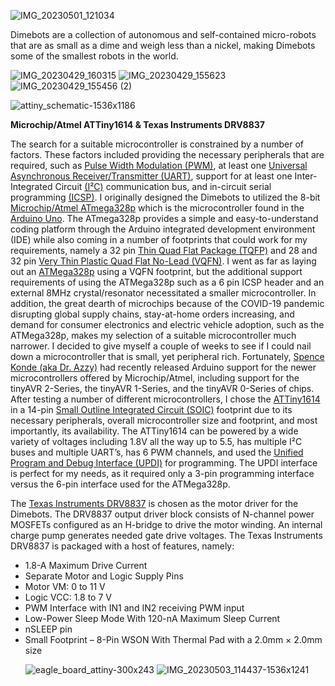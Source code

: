 
![IMG_20230501_121034](https://github.com/dimebots/dimebots/assets/139924965/8d8c6747-6d2d-4196-b067-b591959a2c15)

Dimebots are a collection of autonomous and self-contained micro-robots that are as small as a dime and weigh less than a nickel, making Dimebots some of the smallest robots in the world. 

![IMG_20230429_160315](https://github.com/dimebots/dimebots/assets/139924965/ea043635-1a79-446b-b299-f12e75829b2a)
![IMG_20230429_155623](https://github.com/dimebots/dimebots/assets/139924965/6b5892ba-6ebe-4dd0-a2ab-0156e3d4bcc4)
![IMG_20230429_155456 (2)](https://github.com/dimebots/dimebots/assets/139924965/1aacc8e3-4221-4821-8f1b-4198305bee7e)

![attiny_schematic-1536x1186](https://github.com/dimebots/dimebots/assets/139924965/53d4eef8-3d9a-4388-a16e-5a4042691691)


			
<p><strong>Microchip/Atmel ATTiny1614 &amp; Texas Instruments DRV8837</strong></p>



<p>The search for a suitable microcontroller is constrained by a number 
of factors. These factors included providing the necessary peripherals 
that are required, such as <a href="https://en.wikipedia.org/wiki/Pulse-width_modulation" target="_blank" rel="noreferrer noopener">Pulse Width Modulation (PWM)</a>, at least one <a href="https://en.wikipedia.org/wiki/Universal_asynchronous_receiver-transmitter" target="_blank" rel="noreferrer noopener">Universal Asynchronous Receiver/Transmitter (UART)</a>, support for at least one Inter-Integrated Circuit <a href="https://en.wikipedia.org/wiki/I%C2%B2C" target="_blank" rel="noreferrer noopener">(I²C)</a> communication bus, and in-circuit serial programming <a href="https://ww1.microchip.com/downloads/en/DeviceDoc/30277d.pdf" target="_blank" rel="noreferrer noopener">(ICSP)</a>. I originally designed the Dimebots to utilized the 8-bit <a href="https://www.microchip.com/en-us/product/ATmega328P" target="_blank" rel="noreferrer noopener">Microchip/Atmel ATmega328p</a> which is the microcontroller found in the <a href="https://www.arduino.cc/" target="_blank" rel="noreferrer noopener">Arduino Uno</a>.
 The ATmega328p provides a simple and easy-to-understand coding platform
 through the Arduino integrated development environment (IDE) while also
 coming in a number of footprints that could work for my requirements, 
namely a 32 pin <a href="https://en.wikipedia.org/wiki/Quad_flat_package" target="_blank" rel="noreferrer noopener">Thin Quad Flat Package (TQFP)</a> and 28 and 32 pin <a href="https://en.wikipedia.org/wiki/Flat_no-leads_package" target="_blank" rel="noreferrer noopener">Very Thin Plastic Quad Flat No-Lead (VQFN)</a>. I went as far as laying out an <a href="https://www.microchip.com/en-us/product/ATmega328P" target="_blank" rel="noreferrer noopener">ATMega328p</a>
 using a VQFN footprint, but the additional support requirements of 
using the ATMega328p such as a 6 pin ICSP header and an external 8MHz 
crystal/resonator necessitated a smaller microcontroller. In addition, 
the great dearth of microchips because of the COVID-19 pandemic 
disrupting global supply chains, stay-at-home orders increasing, and 
demand for consumer electronics and electric vehicle adoption, such as 
the ATMega328p, makes my selection of a suitable microcontroller much 
narrower. I decided to give myself a couple of weeks to see if I could 
nail down a microcontroller that is small, yet peripheral rich. 
Fortunately, <a href="https://github.com/SpenceKonde/megaTinyCore" target="_blank" rel="noreferrer noopener">Spence Konde (aka Dr. Azzy)</a>
 had recently released Arduino support for the newer microcontrollers 
offered by Microchip/Atmel, including support for the tinyAVR 2-Series, 
the tinyAVR 1-Series, and the tinyAVR 0-Series of chips. After testing a
 number of different microcontrollers, I chose the <a href="https://www.microchip.com/en-us/product/ATTINY1614" target="_blank" rel="noreferrer noopener">ATTiny1614</a> in a 14-pin <a href="https://en.wikipedia.org/wiki/Small_outline_integrated_circuit" target="_blank" rel="noreferrer noopener">Small Outline Integrated Circuit (SOIC)</a>
 footprint due to its necessary peripherals, overall microcontroller 
size and footprint, and most importantly, its availability. The 
ATTiny1614 can be powered by a wide variety of voltages including 1.8V 
all the way up to 5.5, has multiple I²C buses and multiple UART’s, has 6
 PWM channels, and used the <a href="https://onlinedocs.microchip.com/pr/GUID-DDB0017E-84E3-4E77-AAE9-7AC4290E5E8B-en-US-4/index.html?GUID-9B349315-2842-4189-B88C-49F4E1055D7F" target="_blank" rel="noreferrer noopener">Unified Program and Debug Interface (UPDI)</a>
 for programming. The UPDI interface is perfect for my needs, as it 
required only a 3-pin programming interface versus the 6-pin interface 
used for the ATMega328p.</p>



<p>The <a href="https://www.ti.com/product/DRV8837" target="_blank" rel="noreferrer noopener">Texas Instruments DRV8837</a>
 is chosen as the motor driver for the Dimebots. The DRV8837 output 
driver block consists of N-channel power MOSFETs configured as an 
H-bridge to drive the motor winding. An internal charge pump generates 
needed gate drive voltages. The Texas Instruments DRV8837 is packaged 
with a host of features, namely:</p>



<ul>
<li>1.8-A Maximum Drive Current</li>



<li>Separate Motor and Logic Supply Pins</li>



<li>Motor VM: 0 to 11 V</li>



<li>Logic VCC: 1.8 to 7 V</li>



<li>PWM Interface with IN1 and IN2 receiving PWM input</li>



<li>Low-Power Sleep Mode With 120-nA Maximum Sleep Current</li>



<li>nSLEEP pin</li>



<li>Small Footprint – 8-Pin WSON With Thermal Pad with a 2.0mm × 2.0mm size</li>
</u!>

![eagle_board_attiny-300x243](https://github.com/dimebots/dimebots/assets/139924965/11832263-8bc4-4e8f-9013-51b32a9bcc3d)
![IMG_20230503_114437-1536x1241](https://github.com/dimebots/dimebots/assets/139924965/a00f312b-3a2e-45e7-b119-306d8c87de41)




</body></html>



